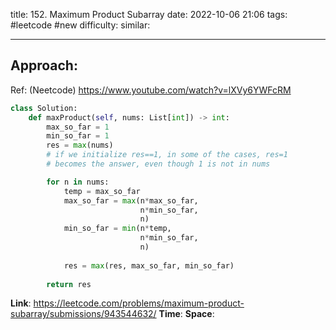 title: 152. Maximum Product Subarray
date: 2022-10-06 21:06
tags: #leetcode #new
difficulty:
similar: 

---
## Approach:
Ref: (Neetcode) https://www.youtube.com/watch?v=lXVy6YWFcRM

```python
class Solution:
    def maxProduct(self, nums: List[int]) -> int:
        max_so_far = 1
        min_so_far = 1
        res = max(nums)
        # if we initialize res==1, in some of the cases, res=1 
        # becomes the answer, even though 1 is not in nums

        for n in nums:
            temp = max_so_far
            max_so_far = max(n*max_so_far, 
                             n*min_so_far,
                             n)
            min_so_far = min(n*temp, 
                             n*min_so_far,
                             n)
            
            res = max(res, max_so_far, min_so_far)
        
        return res
```

**Link**: https://leetcode.com/problems/maximum-product-subarray/submissions/943544632/
**Time**:
**Space**: